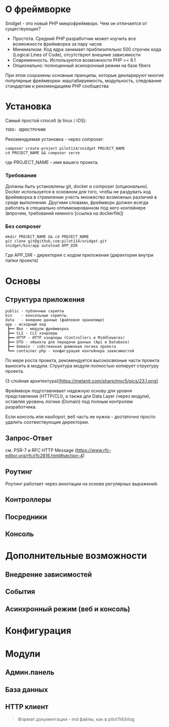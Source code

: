 # О фреймворке

Snidget - это новый PHP микрофреймворк. Чем он отличается от существующих?
- Простота. Средний PHP разработчик может изучить все возможности фреймворка за пару часов
- Минимализм. Код ядра занимает приблизительно 500 строчек кода (Logical Lines of Code), отсутствуют внешние зависимости
- Современность. Используются возможности PHP >= 8.1
- Опционально: полноценный асинхронный режим на базе fibers

При этом сохранены основные принципы, которые декларируют многие популярные фреймворки:
маштабируемость, модульность, следование стандартам и рекомендациям PHP сообщества

# Установка

Самый простой способ (в linux / iOS):

    TODO: ОДНОСТРОЧНИК

Рекомендуемая установка - через composer:

    composer create-project pilot114/snidget PROJECT_NAME
    cd PROJECT_NAME && composer serve

где PROJECT_NAME - имя вашего проекта.

### Требования
Должны быть установлены git, docker и composer (опционально).
Docker используется в основном для того, чтобы не раздувать код фреймворка в стремлении учесть 
множество возможных различий в среде выполнения. Другими словами, фреймворк должен
всегда работать в специально оптимизированном под него контейнере (впрочем, требований немного [ссылка на dockerfile])

### Без composer

    mkdir PROJECT_NAME && cd PROJECT_NAME 
    git clone git@github.com:pilot114/snidget.git
    snidget/bin/app autoload APP_DIR

Где APP_DIR - директория c кодом приложения (директория внутри папки проекта)

# Основы

## Структура приложения

    public - публичные скрипты
    bin    - консольные скрипты
    data   - внешние данные (файловое хранилище)
    app - исходный код
     ┣━━ Box - модули фреймворка
     ┣━━ CLI - CLI хэндлеры
     ┣━━ HTTP - HTTP хэндлеры (Controllers и Middlewares)
     ┣━━ DTO - объекты для передачи данных (Api и Database)
     ┣━━ Domain - собственная доменная логика проекта
     ┗━━ container.php - конфигурация контейнера зависимостей

По мере роста проекта, рекомендуется высокосвязные части проекта выносить в модули.
Структура модуля полностью копирует структуру проекта.

(3 слойная архитектура)[https://metanit.com/sharp/mvc5/pics/23.1.png]

Фреймворк подготавливает надежную основу для уровня представления (HTTP/CLI), а также для
Data Layer (через модули), оставляя уровень логики (Domain) под полным контролем разработчика.

Если консоль или наоборот, веб часть не нужна - достаточно просто удалить соотвествующие директории.

## Запрос-Ответ

см. PSR-7 и RFC HTTP Message (https://www.rfc-editor.org/rfc/rfc2616.html#section-4)

## Роутинг

Роутинг работает через аннотации на основе регулярных выражений.

## Контроллеры
## Посредники
## Консоль

# Дополнительные возможности

## Внедрение зависимостей
## События
## Асинхронный режим (веб и консоль)

# Конфигурация
# Модули

## Админ.панель
## База данных
## HTTP клиент

> Формат документации - md файлы, как в pilot114/blog